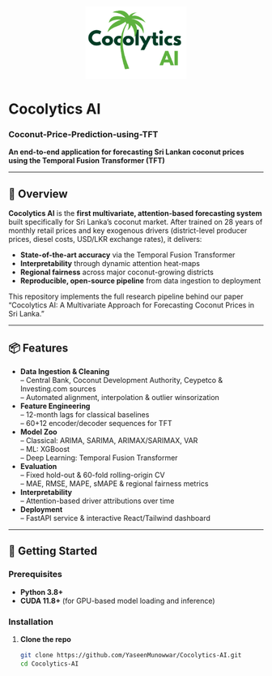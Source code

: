 <p align="center">
  <img src="frontend/images/Cocolytics.png" alt="Cocolytics AI Logo" width="200" />
</p>

# Cocolytics AI  
### Coconut-Price-Prediction-using-TFT

**An end-to-end application for forecasting Sri Lankan coconut prices using the Temporal Fusion Transformer (TFT)**

---

## 🚀 Overview

**Cocolytics AI** is the **first multivariate, attention-based forecasting system** built specifically for Sri Lanka’s coconut market. After trained on 28 years of monthly retail prices and key exogenous drivers (district-level producer prices, diesel costs, USD/LKR exchange rates), it delivers:

- **State-of-the-art accuracy** via the Temporal Fusion Transformer  
- **Interpretability** through dynamic attention heat-maps  
- **Regional fairness** across major coconut-growing districts  
- **Reproducible, open-source pipeline** from data ingestion to deployment  

This repository implements the full research pipeline behind our paper “Cocolytics AI: A Multivariate Approach for Forecasting Coconut Prices in Sri Lanka.”

---

## 📦 Features

- **Data Ingestion & Cleaning**  
  – Central Bank, Coconut Development Authority, Ceypetco & Investing.com sources  
  – Automated alignment, interpolation & outlier winsorization  
- **Feature Engineering**  
  – 12-month lags for classical baselines  
  – 60+12 encoder/decoder sequences for TFT  
- **Model Zoo**  
  – Classical: ARIMA, SARIMA, ARIMAX/SARIMAX, VAR  
  – ML: XGBoost  
  – Deep Learning: Temporal Fusion Transformer  
- **Evaluation**  
  – Fixed hold-out & 60-fold rolling-origin CV  
  – MAE, RMSE, MAPE, sMAPE & regional fairness metrics  
- **Interpretability**  
  – Attention-based driver attributions over time  
- **Deployment**  
  – FastAPI service & interactive React/Tailwind dashboard  

---

## 📖 Getting Started

### Prerequisites

- **Python 3.8+**  
- **CUDA 11.8+** (for GPU-based model loading and inference)  

### Installation

1. **Clone the repo**  
   ```bash
   git clone https://github.com/YaseenMunowwar/Cocolytics-AI.git
   cd Cocolytics-AI
